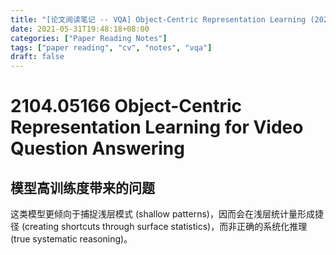 ```yaml
---
title: "[论文阅读笔记 -- VQA] Object-Centric Representation Learning (2021)"
date: 2021-05-31T19:48:18+08:00
categories: ["Paper Reading Notes"]
tags: ["paper reading", "cv", "notes", "vqa"]
draft: false
---
```


# 2104.05166 Object-Centric Representation Learning for Video Question Answering

## 模型高训练度带来的问题
这类模型更倾向于捕捉浅层模式 (shallow patterns)，因而会在浅层统计量形成捷径 (creating shortcuts through surface statistics)，而非正确的系统化推理 (true systematic reasoning)。  

